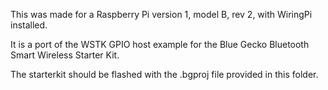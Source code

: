 This was made for a Raspberry Pi version 1, model B, rev 2, with WiringPi installed.

It is a port of the WSTK GPIO host example for the Blue Gecko Bluetooth Smart Wireless Starter Kit.

The starterkit should be flashed with the .bgproj file provided in this folder. 